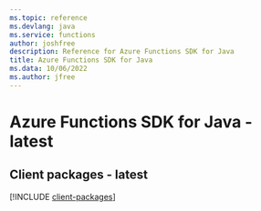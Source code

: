```yaml
---
ms.topic: reference
ms.devlang: java
ms.service: functions
author: joshfree
description: Reference for Azure Functions SDK for Java
title: Azure Functions SDK for Java
ms.data: 10/06/2022
ms.author: jfree
---
```

# Azure Functions SDK for Java - latest

## Client packages - latest
[!INCLUDE [client-packages](functions-client-index.md)]